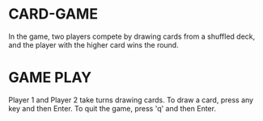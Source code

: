 # CARD-GAME
In the game, two players compete by drawing cards from a shuffled deck, and the player with the higher card wins the round.

# GAME PLAY
Player 1 and Player 2 take turns drawing cards. 
To draw a card, press any key and then Enter. 
To quit the game, press 'q' and then Enter.
